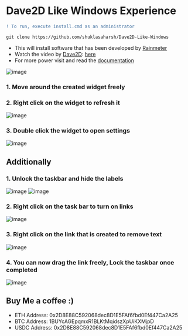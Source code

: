# Dave2D Like Windows Experience
```diff
! To run, execute install.cmd as an administrator
```

```
git clone https://github.com/shuklasaharsh/Dave2D-Like-Windows
```

- This will install software that has been developed by [Rainmeter](https://docs.rainmeter.net/)
- Watch the video by [Dave2D](https://www.youtube.com/channel/UCVYamHliCI9rw1tHR1xbkfw): [here](https://www.youtube.com/watch?v=_e7JTaPMf7Q)
- For more power visit and read the [documentation](https://docs.rainmeter.net/manual/)

![image](https://user-images.githubusercontent.com/67519229/122667891-edecf980-d1d2-11eb-8557-86ac9e31d615.png)
### 1. Move around the created widget freely

### 2. Right click on the widget to refresh it
![image](https://user-images.githubusercontent.com/67519229/122668020-b9c60880-d1d3-11eb-9ae8-11ad3ab1f7f5.png)

### 3. Double click the widget to open settings
![image](https://user-images.githubusercontent.com/67519229/122668034-d9f5c780-d1d3-11eb-9ecd-b7b0eec60181.png)


## Additionally
### 1. Unlock the taskbar and hide the labels
![image](https://user-images.githubusercontent.com/67519229/122667927-170d8a00-d1d3-11eb-9db8-55ed02a911e9.png)
![image](https://user-images.githubusercontent.com/67519229/122667976-6653ba80-d1d3-11eb-8437-5ee49d821246.png)


### 2. Right click on the task bar to turn on links
![image](https://user-images.githubusercontent.com/67519229/122667944-33112b80-d1d3-11eb-9609-a85907892c08.png)

### 3. Right click on the link that is created to remove text
![image](https://user-images.githubusercontent.com/67519229/122667989-7a97b780-d1d3-11eb-974b-3b50153b5fbb.png)

### 4. You can now drag the link freely, Lock the taskbar once completed
![image](https://user-images.githubusercontent.com/67519229/122668005-99964980-d1d3-11eb-8eca-736c674e4c88.png)


## Buy Me a coffee :)

- ETH Address: 0x2D8E88C592068dec8D1E5FAf6fbd0Ef447Ca2A25
- BTC Address: 1BUYcAGEpqmxR1BLKtMqidszXpUiKXMjpD
- USDC Address: 0x2D8E88C592068dec8D1E5FAf6fbd0Ef447Ca2A25
